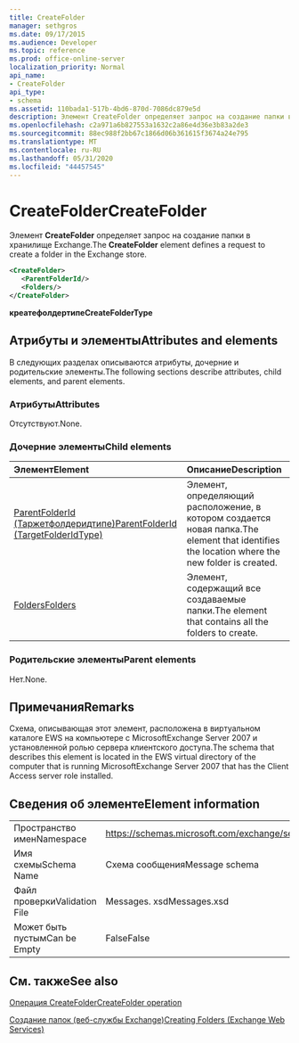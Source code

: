 ```yaml
---
title: CreateFolder
manager: sethgros
ms.date: 09/17/2015
ms.audience: Developer
ms.topic: reference
ms.prod: office-online-server
localization_priority: Normal
api_name:
- CreateFolder
api_type:
- schema
ms.assetid: 110bada1-517b-4bd6-870d-7086dc879e5d
description: Элемент CreateFolder определяет запрос на создание папки в хранилище Exchange.
ms.openlocfilehash: c2a971a6b827553a1632c2a86e4d36e3b83a2de3
ms.sourcegitcommit: 88ec988f2bb67c1866d06b361615f3674a24e795
ms.translationtype: MT
ms.contentlocale: ru-RU
ms.lasthandoff: 05/31/2020
ms.locfileid: "44457545"
---
```

# <a name="createfolder"></a><span data-ttu-id="757a9-103">CreateFolder</span><span class="sxs-lookup"><span data-stu-id="757a9-103">CreateFolder</span></span>

<span data-ttu-id="757a9-104">Элемент **CreateFolder** определяет запрос на создание папки в хранилище Exchange.</span><span class="sxs-lookup"><span data-stu-id="757a9-104">The **CreateFolder** element defines a request to create a folder in the Exchange store.</span></span> 
  
```xml
<CreateFolder>
   <ParentFolderId/>
   <Folders/>
</CreateFolder>
```

 <span data-ttu-id="757a9-105">**креатефолдертипе**</span><span class="sxs-lookup"><span data-stu-id="757a9-105">**CreateFolderType**</span></span>
## <a name="attributes-and-elements"></a><span data-ttu-id="757a9-106">Атрибуты и элементы</span><span class="sxs-lookup"><span data-stu-id="757a9-106">Attributes and elements</span></span>

<span data-ttu-id="757a9-107">В следующих разделах описываются атрибуты, дочерние и родительские элементы.</span><span class="sxs-lookup"><span data-stu-id="757a9-107">The following sections describe attributes, child elements, and parent elements.</span></span>
  
### <a name="attributes"></a><span data-ttu-id="757a9-108">Атрибуты</span><span class="sxs-lookup"><span data-stu-id="757a9-108">Attributes</span></span>

<span data-ttu-id="757a9-109">Отсутствуют.</span><span class="sxs-lookup"><span data-stu-id="757a9-109">None.</span></span>
  
### <a name="child-elements"></a><span data-ttu-id="757a9-110">Дочерние элементы</span><span class="sxs-lookup"><span data-stu-id="757a9-110">Child elements</span></span>

|<span data-ttu-id="757a9-111">**Элемент**</span><span class="sxs-lookup"><span data-stu-id="757a9-111">**Element**</span></span>|<span data-ttu-id="757a9-112">**Описание**</span><span class="sxs-lookup"><span data-stu-id="757a9-112">**Description**</span></span>|
|:-----|:-----|
|[<span data-ttu-id="757a9-113">ParentFolderId (Таржетфолдеридтипе)</span><span class="sxs-lookup"><span data-stu-id="757a9-113">ParentFolderId (TargetFolderIdType)</span></span>](parentfolderid-targetfolderidtype.md) <br/> |<span data-ttu-id="757a9-114">Элемент, определяющий расположение, в котором создается новая папка.</span><span class="sxs-lookup"><span data-stu-id="757a9-114">The element that identifies the location where the new folder is created.</span></span>  <br/> |
|[<span data-ttu-id="757a9-115">Folders</span><span class="sxs-lookup"><span data-stu-id="757a9-115">Folders</span></span>](folders-ex15websvcsotherref.md) <br/> |<span data-ttu-id="757a9-116">Элемент, содержащий все создаваемые папки.</span><span class="sxs-lookup"><span data-stu-id="757a9-116">The element that contains all the folders to create.</span></span>  <br/> |
   
### <a name="parent-elements"></a><span data-ttu-id="757a9-117">Родительские элементы</span><span class="sxs-lookup"><span data-stu-id="757a9-117">Parent elements</span></span>

<span data-ttu-id="757a9-118">Нет.</span><span class="sxs-lookup"><span data-stu-id="757a9-118">None.</span></span>
  
## <a name="remarks"></a><span data-ttu-id="757a9-119">Примечания</span><span class="sxs-lookup"><span data-stu-id="757a9-119">Remarks</span></span>

<span data-ttu-id="757a9-120">Схема, описывающая этот элемент, расположена в виртуальном каталоге EWS на компьютере с MicrosoftExchange Server 2007 и установленной ролью сервера клиентского доступа.</span><span class="sxs-lookup"><span data-stu-id="757a9-120">The schema that describes this element is located in the EWS virtual directory of the computer that is running MicrosoftExchange Server 2007 that has the Client Access server role installed.</span></span>
  
## <a name="element-information"></a><span data-ttu-id="757a9-121">Сведения об элементе</span><span class="sxs-lookup"><span data-stu-id="757a9-121">Element information</span></span>

|||
|:-----|:-----|
|<span data-ttu-id="757a9-122">Пространство имен</span><span class="sxs-lookup"><span data-stu-id="757a9-122">Namespace</span></span>  <br/> |https://schemas.microsoft.com/exchange/services/2006/messages  <br/> |
|<span data-ttu-id="757a9-123">Имя схемы</span><span class="sxs-lookup"><span data-stu-id="757a9-123">Schema Name</span></span>  <br/> |<span data-ttu-id="757a9-124">Схема сообщения</span><span class="sxs-lookup"><span data-stu-id="757a9-124">Message schema</span></span>  <br/> |
|<span data-ttu-id="757a9-125">Файл проверки</span><span class="sxs-lookup"><span data-stu-id="757a9-125">Validation File</span></span>  <br/> |<span data-ttu-id="757a9-126">Messages. xsd</span><span class="sxs-lookup"><span data-stu-id="757a9-126">Messages.xsd</span></span>  <br/> |
|<span data-ttu-id="757a9-127">Может быть пустым</span><span class="sxs-lookup"><span data-stu-id="757a9-127">Can be Empty</span></span>  <br/> |<span data-ttu-id="757a9-128">False</span><span class="sxs-lookup"><span data-stu-id="757a9-128">False</span></span>  <br/> |
   
## <a name="see-also"></a><span data-ttu-id="757a9-129">См. также</span><span class="sxs-lookup"><span data-stu-id="757a9-129">See also</span></span>



[<span data-ttu-id="757a9-130">Операция CreateFolder</span><span class="sxs-lookup"><span data-stu-id="757a9-130">CreateFolder operation</span></span>](createfolder-operation.md)


[<span data-ttu-id="757a9-131">Создание папок (веб-службы Exchange)</span><span class="sxs-lookup"><span data-stu-id="757a9-131">Creating Folders (Exchange Web Services)</span></span>](https://msdn.microsoft.com/library/3b15b0ec-8691-45ed-9a24-a91ff732d6cf%28Office.15%29.aspx)


